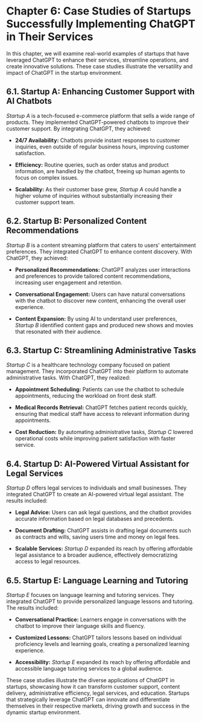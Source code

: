 Chapter 6: Case Studies of Startups Successfully Implementing ChatGPT in Their Services
=======================================================================================

In this chapter, we will examine real-world examples of startups that have leveraged ChatGPT to enhance their services, streamline operations, and create innovative solutions. These case studies illustrate the versatility and impact of ChatGPT in the startup environment.

6.1. **Startup A: Enhancing Customer Support with AI Chatbots**
---------------------------------------------------------------

*Startup A* is a tech-focused e-commerce platform that sells a wide range of products. They implemented ChatGPT-powered chatbots to improve their customer support. By integrating ChatGPT, they achieved:

* **24/7 Availability:** Chatbots provide instant responses to customer inquiries, even outside of regular business hours, improving customer satisfaction.

* **Efficiency:** Routine queries, such as order status and product information, are handled by the chatbot, freeing up human agents to focus on complex issues.

* **Scalability:** As their customer base grew, *Startup A* could handle a higher volume of inquiries without substantially increasing their customer support team.

6.2. **Startup B: Personalized Content Recommendations**
--------------------------------------------------------

*Startup B* is a content streaming platform that caters to users' entertainment preferences. They integrated ChatGPT to enhance content discovery. With ChatGPT, they achieved:

* **Personalized Recommendations:** ChatGPT analyzes user interactions and preferences to provide tailored content recommendations, increasing user engagement and retention.

* **Conversational Engagement:** Users can have natural conversations with the chatbot to discover new content, enhancing the overall user experience.

* **Content Expansion:** By using AI to understand user preferences, *Startup B* identified content gaps and produced new shows and movies that resonated with their audience.

6.3. **Startup C: Streamlining Administrative Tasks**
-----------------------------------------------------

*Startup C* is a healthcare technology company focused on patient management. They incorporated ChatGPT into their platform to automate administrative tasks. With ChatGPT, they realized:

* **Appointment Scheduling:** Patients can use the chatbot to schedule appointments, reducing the workload on front desk staff.

* **Medical Records Retrieval:** ChatGPT fetches patient records quickly, ensuring that medical staff have access to relevant information during appointments.

* **Cost Reduction:** By automating administrative tasks, *Startup C* lowered operational costs while improving patient satisfaction with faster service.

6.4. **Startup D: AI-Powered Virtual Assistant for Legal Services**
-------------------------------------------------------------------

*Startup D* offers legal services to individuals and small businesses. They integrated ChatGPT to create an AI-powered virtual legal assistant. The results included:

* **Legal Advice:** Users can ask legal questions, and the chatbot provides accurate information based on legal databases and precedents.

* **Document Drafting:** ChatGPT assists in drafting legal documents such as contracts and wills, saving users time and money on legal fees.

* **Scalable Services:** *Startup D* expanded its reach by offering affordable legal assistance to a broader audience, effectively democratizing access to legal resources.

6.5. **Startup E: Language Learning and Tutoring**
--------------------------------------------------

*Startup E* focuses on language learning and tutoring services. They integrated ChatGPT to provide personalized language lessons and tutoring. The results included:

* **Conversational Practice:** Learners engage in conversations with the chatbot to improve their language skills and fluency.

* **Customized Lessons:** ChatGPT tailors lessons based on individual proficiency levels and learning goals, creating a personalized learning experience.

* **Accessibility:** *Startup E* expanded its reach by offering affordable and accessible language tutoring services to a global audience.

These case studies illustrate the diverse applications of ChatGPT in startups, showcasing how it can transform customer support, content delivery, administrative efficiency, legal services, and education. Startups that strategically leverage ChatGPT can innovate and differentiate themselves in their respective markets, driving growth and success in the dynamic startup environment.
